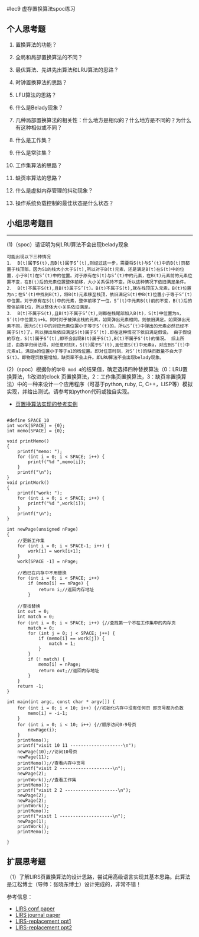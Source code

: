 #lec9 虚存置换算法spoc练习

## 个人思考题
1. 置换算法的功能？

2. 全局和局部置换算法的不同？

3. 最优算法、先进先出算法和LRU算法的思路？

4. 时钟置换算法的思路？

5. LFU算法的思路？

6. 什么是Belady现象？

7. 几种局部置换算法的相关性：什么地方是相似的？什么地方是不同的？为什么有这种相似或不同？

8. 什么是工作集？

9. 什么是常驻集？

10. 工作集算法的思路？

11. 缺页率算法的思路？

12. 什么是虚拟内存管理的抖动现象？

13. 操作系统负载控制的最佳状态是什么状态？

## 小组思考题目

----
(1)（spoc）请证明为何LRU算法不会出现belady现象


```
可能出现以下三种情况 
1.  B(t)属于S(t),且B(t)属于S’(t),则经过这一步，需要将S(t)与S’(t)中的B(t)页都置于栈顶部，因为S1的栈大小大于S(t),所以对于B(t)元素，还是满足B(t)在S(t)中的位置，小于B(t)在S’(t)中的位置。对于原有在S(t)与S’(t)中的元素，在B(t)元素前的元素位置不变，在B(t)后的元素位置整体前移，大小关系保持不变。所以这种情况下依旧满足条件。 
2.  B(t)不属于S(t),且B(t)属于S’(t)。B(t)不属于S(t),就在栈顶压入元素，B(t)位置为n；在S‘(t)中找到B(t)，将B(t)元素移至栈顶，依旧满足S(t)中B(t)位置小于等于S‘(t)中位置。对于原有在S(t)中的元素，整体前移了一位，S’(t)中元素B(t)前的不变，B(t)后的整体前移1位，所以整体大小关系依旧满足。 
3.  B(t)不属于S(t),且B(t)不属于S‘(t),则都在栈尾部加入B(t)，S(t)中位置为n，S’(t)中位置为n+k。同时对于被弹出栈的元素，如果弹出元素相同，则依旧满足。如果弹出元素不同，因为S(t)中的对应元素位置小于等于S‘(t)的，所以S’(t)中弹出的元素必然已经不属于S(t)了。所以弹出后依旧满足S(t)属于S‘(t).即在这种情况下依旧满足假设。 由于假设的存在，S(t)属于S’(t),即不会出现B(t)属于S(t),B(t)不属于S‘(t)的情况。 综上所述，由数学归纳法得，对任意时刻t，S(t)属于S’(t),且任意S(t)中元素a，对应到S’(t)中元素a1，满足a的位置小于等于a1的栈位置。即对任意时刻，对S’(t)的缺页数量不会大于S(t)。即物理页数量增加，缺页率不会上升。即LRU算法不会出现belady现象。
```

(2)（spoc）根据你的`学号 mod 4`的结果值，确定选择四种替换算法（0：LRU置换算法，1:改进的clock 页置换算法，2：工作集页置换算法，3：缺页率置换算法）中的一种来设计一个应用程序（可基于python, ruby, C, C++，LISP等）模拟实现，并给出测试。请参考如python代码或独自实现。
 - [页置换算法实现的参考实例](https://github.com/chyyuu/ucore_lab/blob/master/related_info/lab3/page-replacement-policy.py)

```

#define SPACE 10
int work[SPACE] = {0};
int memo[SPACE] = {0};

void printMemo()
{
    printf("memo: ");
    for (int i = 0; i < SPACE; i++) {
        printf("%d ",memo[i]);
    }
    printf("\n");
}
void printWork()
{
    printf("work: ");
    for (int i = 0; i < SPACE; i++) {
        printf("%d ",work[i]);
    }
    printf("\n");
}

int newPage(unsigned nPage)
{
    //更新工作集
    for (int i = 0; i < SPACE-1; i++) {
        work[i] = work[i+1];
    }
    work[SPACE -1] = nPage;
    
    //若已在内存中不用替换
    for (int i = 0; i < SPACE; i++)
        if (memo[i] == nPage) {
            return i;//返回内存地址
        }
    
    //查找替换
    int out = 0;
    int match = 0;
    for (int i = 0; i < SPACE; i++) {//查找第一个不在工作集中的内存页
        match = 0;
        for (int j = 0; j < SPACE; j++) {
            if (memo[i] == work[j]) {
                match = 1;
            }
        }
        if (! match) {
            memo[i] = nPage;
            return out;//返回内存地址
        }
    }
    return -1;
}

int main(int argc, const char * argv[]) {
    for (int i = 0; i < 10; i++) {//初始化内存中没有任何页 即页号都为负数
        memo[i] = -i-1;
    }
    for (int i = 0; i < 10; i++) {//顺序访问0-9号页
        newPage(i);
    }
    printMemo();
    printf("visit 10 11 --------------------\n");
    newPage(10);//访问10号页
    newPage(11);
    printMemo();//查看内存中页号
    printf("visit 2 --------------------\n");
    newPage(2);
    printWork();//查看工作集
    printMemo();
    printf("visit 2 2 --------------------\n");
    newPage(2);
    newPage(2);
    printWork();
    printMemo();
    printf("visit 1 --------------------\n");
    newPage(1);
    printWork();
    printMemo();
    
}
```

## 扩展思考题
（1）了解LIRS页置换算法的设计思路，尝试用高级语言实现其基本思路。此算法是江松博士（导师：张晓东博士）设计完成的，非常不错！

参考信息：

 - [LIRS conf paper](http://www.ece.eng.wayne.edu/~sjiang/pubs/papers/jiang02_LIRS.pdf)
 - [LIRS journal paper](http://www.ece.eng.wayne.edu/~sjiang/pubs/papers/jiang05_LIRS.pdf)
 - [LIRS-replacement ppt1](http://dragonstar.ict.ac.cn/course_09/XD_Zhang/(6)-LIRS-replacement.pdf)
 - [LIRS-replacement ppt2](http://www.ece.eng.wayne.edu/~sjiang/Projects/LIRS/sig02.ppt)

